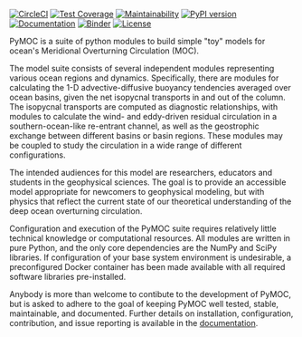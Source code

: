 [![CircleCI](https://circleci.com/gh/pymoc/pymoc/tree/master.svg?style=shield)](https://circleci.com/gh/pymoc/PyMOC/tree/master)
[![Test Coverage](https://api.codeclimate.com/v1/badges/b03ff00b5c86d7afc364/test_coverage)](https://codeclimate.com/github/pymoc/PyMOC/test_coverage)
[![Maintainability](https://api.codeclimate.com/v1/badges/b03ff00b5c86d7afc364/maintainability)](https://codeclimate.com/github/pymoc/PyMOC/maintainability)
[![PyPI version](https://badge.fury.io/py/py-moc.svg)](https://badge.fury.io/py/py-moc)
[![Documentation](https://img.shields.io/badge/docs-PyMOC-informational)](https://pymoc.github.io)
[![Binder](https://mybinder.org/badge_logo.svg)](https://mybinder.org/v2/gh/pymoc/pymoc/tutorials)
[![License](https://img.shields.io/badge/license-MIT-informational)](LICENSE)

PyMOC is a suite of python modules to build simple "toy" models for ocean's
Meridional Overturning Circulation (MOC). 

The model suite consists of several independent modules representing
various ocean regions and dynamics. Specifically, there are modules
for calculating the 1-D advective-diffusive buoyancy tendencies averaged 
over ocean basins, given the net isopycnal transports in and out of the column.
The isopycnal transports are computed as diagnostic  relationships, with modules
to calculate the wind- and eddy-driven residual circulation in a southern-ocean-like
re-entrant channel, as well as the geostrophic exchange between different basins or
basin regions. These modules may be coupled to study the circulation in a wide range
of different configurations.

The intended audiences for this model are researchers, educators and students
in the geophysical sciences. The goal is to provide an accessible
model appropriate for newcomers to geophysical modeling, but with physics
that reflect the current state of our theoretical understanding of the deep ocean
overturning circulation.

Configuration and execution of the PyMOC suite requires relatively little
technical knowledge or computational resources. All modules are written
in pure Python, and the only core dependencies are the NumPy and SciPy
libraries. If configuration of your base system environment is undesirable,
a preconfigured Docker container has been made available with all required
software libraries pre-installed. 

Anybody is more than welcome to contibute to the development of PyMOC,
but is asked to adhere to the goal of keeping PyMOC well tested, stable,
maintainable, and documented. Further details on installation, configuration,
contribution, and issue reporting is available in the [documentation](https://pymoc.github.io).
